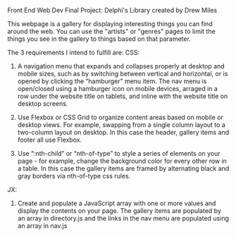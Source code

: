 Front End Web Dev Final Project:
Delphi's Library
created by Drew Miles

This webpage is a gallery for displaying interesting things you can find around the web.  You can use the "artists" or "genres" pages to limit the things you see in the gallery to things based on that parameter.

The 3 requirements I intend to fulfill are:
CSS:
1. A navigation menu that expands and collapses properly at desktop and mobile sizes, such as by switching between vertical and horizontal, or is opened by clicking the “hamburger” menu item.  The nav menu is open/closed using a hamburger icon on mobile devices, arraged in a row under the website title on tablets, and inline with the website title on desktop screens.

2. Use Flexbox or CSS Grid to organize content areas based on mobile or desktop views. For example, swapping from a single column layout to a two-column layout on desktop.  In this case the header, gallery items and footer all use Flexbox.

3. Use “:nth-child” or “nth-of-type” to style a series of elements on your page - for example, change the background color for every other row in a table.  In this case the gallery items are framed by alternating black and gray borders via nth-of-type css rules.

JX:
1. Create and populate a JavaScript array with one or more values and display the contents on your page.  The gallery items are populated by an array in directory.js and the links in the nav menu are populated using an array in nav.js